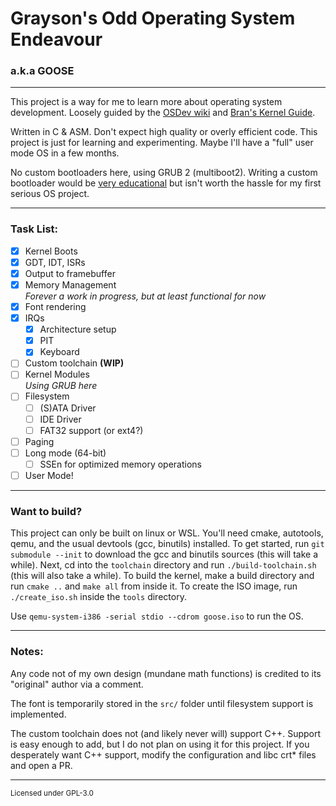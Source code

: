 # Grayson's Odd Operating System Endeavour
### a.k.a GOOSE

---

This project is a way for me to learn more about operating system development.
Loosely guided by the [OSDev wiki](https://wiki.osdev.org) and [Bran's Kernel Guide](http://www.osdever.net/bkerndev/Docs/title.htm).

Written in C & ASM. Don't expect high quality or overly efficient code. 
This project is just for learning and experimenting. Maybe I'll have a "full" user mode OS in a few months.

No custom bootloaders here, using GRUB 2 (multiboot2). Writing a custom bootloader would be 
[very educational](https://www.youtube.com/watch?v=afP127hsceU) but isn't worth the hassle for my
first serious OS project.

---

### Task List:
- [x] Kernel Boots
- [x] GDT, IDT, ISRs
- [x] Output to framebuffer
- [x] Memory Management  
<em>Forever a work in progress, but at least functional for now</em>
- [x] Font rendering
- [x] IRQs
  - [x] Architecture setup
  - [x] PIT
  - [x] Keyboard
- [ ] Custom toolchain **(WIP)**
- [ ] Kernel Modules  
<em>Using GRUB here</em>
- [ ] Filesystem
  - [ ] (S)ATA Driver
  - [ ] IDE Driver
  - [ ] FAT32 support (or ext4?)
- [ ] Paging
- [ ] Long mode (64-bit)
  - [ ] SSEn for optimized memory operations
- [ ] User Mode!

---

### Want to build?
This project can only be built on linux or WSL. You'll need cmake, autotools, qemu, 
and the usual devtools (gcc, binutils) installed. To get started, run `git submodule --init`
to download the gcc and binutils sources (this will take a while). Next, cd into the `toolchain`
directory and run `./build-toolchain.sh` (this will also take a while). To build the kernel, 
make a build directory and run `cmake ..` and `make all` from inside it.
To create the ISO image, run `./create_iso.sh` inside the `tools` directory.

Use `qemu-system-i386 -serial stdio --cdrom goose.iso` to run the OS.

---

### Notes: 
Any code not of my own design (mundane math functions) is 
credited to its "original" author via a comment.

The font is temporarily stored in the `src/` folder until filesystem support is implemented.

The custom toolchain does not (and likely never will) support C++. Support is easy enough to add, but I
do not plan on using it for this project. If you desperately want C++ support, modify the configuration
and libc crt* files and open a PR.

---

<sub>Licensed under GPL-3.0</sub>